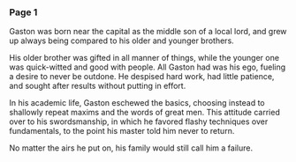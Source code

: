 ### Page 1

Gaston was born near the capital as the middle son of a local lord, and grew up always being compared to his older and younger brothers.

His older brother was gifted in all manner of things, while the younger one was quick-witted and good with people. All Gaston had was his ego, fueling a desire to never be outdone. He despised hard work, had little patience, and sought after results without putting in effort.

In his academic life, Gaston eschewed the basics, choosing instead to shallowly repeat maxims and the words of great men. This attitude carried over to his swordsmanship, in which he favored flashy techniques over fundamentals, to the point his master told him never to return.

No matter the airs he put on, his family would still call him a failure.